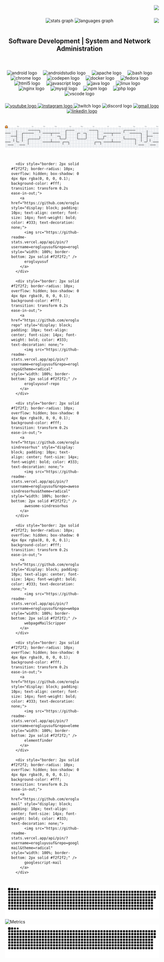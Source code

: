 





###

<div align="right">
  <img src="https://profile-counter.glitch.me/erogluyusuf/count.svg?"  />
</div>

###



###

<img align="right" height="250" src="https://tnow-prod-apac.367791ca7abea81096902b345fee7b1f.r2.cloudflarestorage.com/2025-04-15/4fe3086b1db3f3ad3050b259694702a9/20250415Yew4cEhB/Ym5ACq/ChatGPT%20Image%2015%20Nis%202025%2015_04_44.png?X-Amz-Algorithm=AWS4-HMAC-SHA256&X-Amz-Content-Sha256=UNSIGNED-PAYLOAD&X-Amz-Credential=882af22225f5a3c718a96ffd4ac141a1%2F20250415%2Fauto%2Fs3%2Faws4_request&X-Amz-Date=20250415T120705Z&X-Amz-Expires=120&X-Amz-Signature=f11c95acd4b076dd69287282778a2c624796e95627003c410cd424994a77e762&X-Amz-SignedHeaders=host&response-content-disposition=inline%3B%20filename%3D%22ChatGPT%20Image%2015%20Nis%202025%2015_04_44.png%22&x-id=GetObject"  />


<div align="center">
  <img src="https://github-readme-stats.vercel.app/api?username=erogluyusuf&hide_title=false&hide_rank=false&show_icons=true&include_all_commits=true&count_private=true&disable_animations=false&theme=dracula&locale=en&hide_border=false&order=1" height="150" width="350"  alt="stats graph"  />
  <img src="https://github-readme-stats.vercel.app/api/top-langs?username=erogluyusuf&locale=en&hide_title=false&layout=compact&card_width=320&langs_count=5&theme=dracula&hide_border=false&order=2" height="150" width="350"  alt="languages graph"  />
</div>
<br>
<h2 align="center">Software Development | System and Network Administration</h2>
<br>










###

<div align="center">
  <img src="https://cdn.jsdelivr.net/gh/devicons/devicon/icons/android/android-original.svg" height="30" alt="android logo"  />
  <img width="12" />
  <img src="https://cdn.jsdelivr.net/gh/devicons/devicon/icons/androidstudio/androidstudio-original.svg" height="30" alt="androidstudio logo"  />
  <img width="12" />
  <img src="https://cdn.jsdelivr.net/gh/devicons/devicon/icons/apache/apache-original.svg" height="30" alt="apache logo"  />
  <img width="12" />
  <img src="https://cdn.jsdelivr.net/gh/devicons/devicon/icons/bash/bash-original.svg" height="30" alt="bash logo"  />
  <img width="12" />
  <img src="https://cdn.jsdelivr.net/gh/devicons/devicon/icons/chrome/chrome-original.svg" height="30" alt="chrome logo"  />
  <img width="12" />
  <img src="https://cdn.jsdelivr.net/gh/devicons/devicon/icons/codepen/codepen-original.svg" height="30" alt="codepen logo"  />
  <img width="12" />
  <img src="https://cdn.jsdelivr.net/gh/devicons/devicon/icons/docker/docker-original.svg" height="30" alt="docker logo"  />
  <img width="12" />
  <img src="https://cdn.jsdelivr.net/gh/devicons/devicon/icons/fedora/fedora-original.svg" height="30" alt="fedora logo"  />
  <img width="12" />
  <img src="https://cdn.jsdelivr.net/gh/devicons/devicon/icons/html5/html5-original.svg" height="30" alt="html5 logo"  />
  <img width="12" />
  <img src="https://cdn.jsdelivr.net/gh/devicons/devicon/icons/javascript/javascript-original.svg" height="30" alt="javascript logo"  />
  <img width="12" />
  <img src="https://cdn.jsdelivr.net/gh/devicons/devicon/icons/java/java-original.svg" height="30" alt="java logo"  />
  <img width="12" />
  <img src="https://cdn.jsdelivr.net/gh/devicons/devicon/icons/linux/linux-original.svg" height="30" alt="linux logo"  />
  <img width="12" />
  <img src="https://cdn.jsdelivr.net/gh/devicons/devicon/icons/nginx/nginx-original.svg" height="30" alt="nginx logo"  />
  <img width="12" />
  <img src="https://cdn.jsdelivr.net/gh/devicons/devicon/icons/mysql/mysql-original.svg" height="30" alt="mysql logo"  />
  <img width="12" />
  <img src="https://cdn.jsdelivr.net/gh/devicons/devicon/icons/npm/npm-original-wordmark.svg" height="30" alt="npm logo"  />
  <img width="12" />
  <img src="https://cdn.jsdelivr.net/gh/devicons/devicon/icons/php/php-original.svg" height="30" alt="php logo"  />
  <img width="12" />
  <img src="https://cdn.jsdelivr.net/gh/devicons/devicon/icons/vscode/vscode-original.svg" height="30" alt="vscode logo"  />
</div>

###

<div align="center">
  <a href="https://www.youtube.com/@GlobipediMovies" target="_blank">
    <img src="https://img.shields.io/static/v1?message=Youtube&logo=youtube&label=&color=FF0000&logoColor=white&labelColor=&style=for-the-badge" height="35" alt="youtube logo"  />
  </a>
  <a href="https://www.instagram.com/globipedi/" target="_blank">
    <img src="https://img.shields.io/static/v1?message=Instagram&logo=instagram&label=&color=E4405F&logoColor=white&labelColor=&style=for-the-badge" height="35" alt="instagram logo"  />
  </a>
  <img src="https://img.shields.io/static/v1?message=Twitch&logo=twitch&label=&color=9146FF&logoColor=white&labelColor=&style=for-the-badge" height="35" alt="twitch logo"  />
  <img src="https://img.shields.io/static/v1?message=Discord&logo=discord&label=&color=7289DA&logoColor=white&labelColor=&style=for-the-badge" height="35" alt="discord logo"  />
  <a href="mailto:yusuferoglu1957@gmail.com" target="_blank">
    <img src="https://img.shields.io/static/v1?message=Gmail&logo=gmail&label=&color=D14836&logoColor=white&labelColor=&style=for-the-badge" height="35" alt="gmail logo"  />
  </a>
  <a href="https://www.linkedin.com/in/erogluyusuf" target="_blank">
    <img src="https://img.shields.io/static/v1?message=LinkedIn&logo=linkedin&label=&color=0077B5&logoColor=white&labelColor=&style=for-the-badge" height="35" alt="linkedin logo"  />
  </a>
</div>















###

<br clear="both">

<picture>
  <source media="(prefers-color-scheme: dark)" srcset="https://raw.githubusercontent.com/erogluyusuf/erogluyusuf/output/pacman-contribution-graph-dark.svg">
  <source media="(prefers-color-scheme: light)" srcset="https://raw.githubusercontent.com/erogluyusuf/erogluyusuf/output/pacman-contribution-graph.svg">
  <img alt="pacman contribution graph" src="https://raw.githubusercontent.com/erogluyusuf/erogluyusuf/output/pacman-contribution-graph.svg">
</picture>

<!--START_SECTION:repos-->

  <div style="display: grid; grid-template-columns: repeat(auto-fill, minmax(200px, 1fr)); gap: 20px; padding: 20px;">
    
      <div style="border: 2px solid #f2f2f2; border-radius: 10px; overflow: hidden; box-shadow: 0 4px 6px rgba(0, 0, 0, 0.1); background-color: #fff; transition: transform 0.2s ease-in-out;">
        <a href="https://github.com/erogluyusuf/erogluyusuf" style="display: block; padding: 10px; text-align: center; font-size: 14px; font-weight: bold; color: #333; text-decoration: none;">
          <img src="https://github-readme-stats.vercel.app/api/pin/?username=erogluyusuf&repo=erogluyusuf&theme=radical" style="width: 100%; border-bottom: 2px solid #f2f2f2;" />
          erogluyusuf
        </a>
      </div>
    
      <div style="border: 2px solid #f2f2f2; border-radius: 10px; overflow: hidden; box-shadow: 0 4px 6px rgba(0, 0, 0, 0.1); background-color: #fff; transition: transform 0.2s ease-in-out;">
        <a href="https://github.com/erogluyusuf/erogluyusuf-repo" style="display: block; padding: 10px; text-align: center; font-size: 14px; font-weight: bold; color: #333; text-decoration: none;">
          <img src="https://github-readme-stats.vercel.app/api/pin/?username=erogluyusuf&repo=erogluyusuf-repo&theme=radical" style="width: 100%; border-bottom: 2px solid #f2f2f2;" />
          erogluyusuf-repo
        </a>
      </div>
    
      <div style="border: 2px solid #f2f2f2; border-radius: 10px; overflow: hidden; box-shadow: 0 4px 6px rgba(0, 0, 0, 0.1); background-color: #fff; transition: transform 0.2s ease-in-out;">
        <a href="https://github.com/erogluyusuf/awesome-sindresorhus" style="display: block; padding: 10px; text-align: center; font-size: 14px; font-weight: bold; color: #333; text-decoration: none;">
          <img src="https://github-readme-stats.vercel.app/api/pin/?username=erogluyusuf&repo=awesome-sindresorhus&theme=radical" style="width: 100%; border-bottom: 2px solid #f2f2f2;" />
          awesome-sindresorhus
        </a>
      </div>
    
      <div style="border: 2px solid #f2f2f2; border-radius: 10px; overflow: hidden; box-shadow: 0 4px 6px rgba(0, 0, 0, 0.1); background-color: #fff; transition: transform 0.2s ease-in-out;">
        <a href="https://github.com/erogluyusuf/webpageMailScripper" style="display: block; padding: 10px; text-align: center; font-size: 14px; font-weight: bold; color: #333; text-decoration: none;">
          <img src="https://github-readme-stats.vercel.app/api/pin/?username=erogluyusuf&repo=webpageMailScripper&theme=radical" style="width: 100%; border-bottom: 2px solid #f2f2f2;" />
          webpageMailScripper
        </a>
      </div>
    
      <div style="border: 2px solid #f2f2f2; border-radius: 10px; overflow: hidden; box-shadow: 0 4px 6px rgba(0, 0, 0, 0.1); background-color: #fff; transition: transform 0.2s ease-in-out;">
        <a href="https://github.com/erogluyusuf/elementfinder" style="display: block; padding: 10px; text-align: center; font-size: 14px; font-weight: bold; color: #333; text-decoration: none;">
          <img src="https://github-readme-stats.vercel.app/api/pin/?username=erogluyusuf&repo=elementfinder&theme=radical" style="width: 100%; border-bottom: 2px solid #f2f2f2;" />
          elementfinder
        </a>
      </div>
    
      <div style="border: 2px solid #f2f2f2; border-radius: 10px; overflow: hidden; box-shadow: 0 4px 6px rgba(0, 0, 0, 0.1); background-color: #fff; transition: transform 0.2s ease-in-out;">
        <a href="https://github.com/erogluyusuf/googlescript-mail" style="display: block; padding: 10px; text-align: center; font-size: 14px; font-weight: bold; color: #333; text-decoration: none;">
          <img src="https://github-readme-stats.vercel.app/api/pin/?username=erogluyusuf&repo=googlescript-mail&theme=radical" style="width: 100%; border-bottom: 2px solid #f2f2f2;" />
          googlescript-mail
        </a>
      </div>
    
  </div>
  
<!--END_SECTION:repos-->

<picture>
  <source media="(prefers-color-scheme: dark)" srcset="https://raw.githubusercontent.com/erogluyusuf/erogluyusuf/output/github-contribution-grid-snake-dark.svg">
  <source media="(prefers-color-scheme: light)" srcset="https://raw.githubusercontent.com/erogluyusuf/erogluyusuf/output/github-contribution-grid-snake.svg">
  <img alt="github contribution snake" src="https://raw.githubusercontent.com/erogluyusuf/erogluyusuf/output/github-contribution-grid-snake.svg">
</picture>


<img src="https://raw.githubusercontent.com/erogluyusuf/erogluyusuf/main/metrics.svg" alt="Metrics" />



<picture>
  <source media="(prefers-color-scheme: dark)" srcset="https://raw.githubusercontent.com/erogluyusuf/erogluyusuf/output/github-contribution-grid-snake-dark.svg">
  <img alt="snake gif" src="https://raw.githubusercontent.com/erogluyusuf/erogluyusuf/output/github-contribution-grid-snake.svg">
</picture>
















